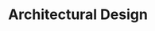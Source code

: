 ---
weight: 3
title: "Architectural Design"
description: ""
icon: "folder"
draft: false
toc: true
---